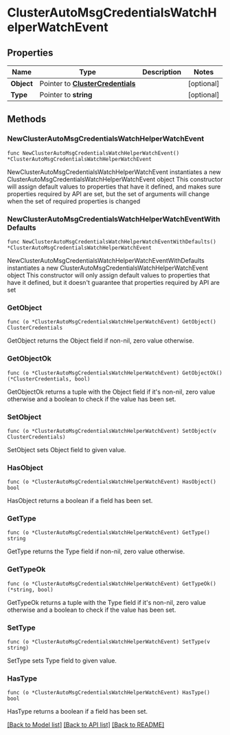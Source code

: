 # ClusterAutoMsgCredentialsWatchHelperWatchEvent

## Properties

Name | Type | Description | Notes
------------ | ------------- | ------------- | -------------
**Object** | Pointer to [**ClusterCredentials**](clusterCredentials.md) |  | [optional] 
**Type** | Pointer to **string** |  | [optional] 

## Methods

### NewClusterAutoMsgCredentialsWatchHelperWatchEvent

`func NewClusterAutoMsgCredentialsWatchHelperWatchEvent() *ClusterAutoMsgCredentialsWatchHelperWatchEvent`

NewClusterAutoMsgCredentialsWatchHelperWatchEvent instantiates a new ClusterAutoMsgCredentialsWatchHelperWatchEvent object
This constructor will assign default values to properties that have it defined,
and makes sure properties required by API are set, but the set of arguments
will change when the set of required properties is changed

### NewClusterAutoMsgCredentialsWatchHelperWatchEventWithDefaults

`func NewClusterAutoMsgCredentialsWatchHelperWatchEventWithDefaults() *ClusterAutoMsgCredentialsWatchHelperWatchEvent`

NewClusterAutoMsgCredentialsWatchHelperWatchEventWithDefaults instantiates a new ClusterAutoMsgCredentialsWatchHelperWatchEvent object
This constructor will only assign default values to properties that have it defined,
but it doesn't guarantee that properties required by API are set

### GetObject

`func (o *ClusterAutoMsgCredentialsWatchHelperWatchEvent) GetObject() ClusterCredentials`

GetObject returns the Object field if non-nil, zero value otherwise.

### GetObjectOk

`func (o *ClusterAutoMsgCredentialsWatchHelperWatchEvent) GetObjectOk() (*ClusterCredentials, bool)`

GetObjectOk returns a tuple with the Object field if it's non-nil, zero value otherwise
and a boolean to check if the value has been set.

### SetObject

`func (o *ClusterAutoMsgCredentialsWatchHelperWatchEvent) SetObject(v ClusterCredentials)`

SetObject sets Object field to given value.

### HasObject

`func (o *ClusterAutoMsgCredentialsWatchHelperWatchEvent) HasObject() bool`

HasObject returns a boolean if a field has been set.

### GetType

`func (o *ClusterAutoMsgCredentialsWatchHelperWatchEvent) GetType() string`

GetType returns the Type field if non-nil, zero value otherwise.

### GetTypeOk

`func (o *ClusterAutoMsgCredentialsWatchHelperWatchEvent) GetTypeOk() (*string, bool)`

GetTypeOk returns a tuple with the Type field if it's non-nil, zero value otherwise
and a boolean to check if the value has been set.

### SetType

`func (o *ClusterAutoMsgCredentialsWatchHelperWatchEvent) SetType(v string)`

SetType sets Type field to given value.

### HasType

`func (o *ClusterAutoMsgCredentialsWatchHelperWatchEvent) HasType() bool`

HasType returns a boolean if a field has been set.


[[Back to Model list]](../README.md#documentation-for-models) [[Back to API list]](../README.md#documentation-for-api-endpoints) [[Back to README]](../README.md)


